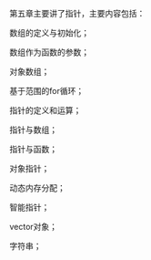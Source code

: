 第五章主要讲了指针，主要内容包括：

数组的定义与初始化；

数组作为函数的参数；

对象数组；

基于范围的for循环；

指针的定义和运算；

指针与数组；

指针与函数；

对象指针；

动态内存分配；

智能指针；

vector对象；

字符串；
